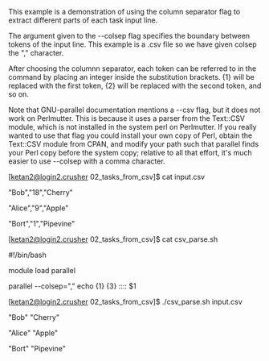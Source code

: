 This example is a demonstration of using the column separator flag to extract
different parts of each task input line.

The argument given to the --colsep flag specifies the boundary between tokens
of the input line. This example is a .csv file so we have given colsep the ","
character.

After choosing the columnn separator, each token can be referred to in the command by
placing an integer inside the substitution brackets. {1} will be replaced with
the first token, {2} will be replaced with the second token, and so on.

Note that GNU-parallel documentation mentions a --csv flag, but it does not work on Perlmutter.
This is because it uses a parser from the Text::CSV module, which is not installed in the system
perl on Perlmutter. If you really wanted to use that flag you could install your own copy of Perl,
obtain the Text::CSV module from CPAN, and modify your path such that parallel finds your Perl copy
before the system copy; relative to all that effort, it's much  easier to use --colsep with a
comma character.

[ketan2@login2.crusher 02_tasks_from_csv]$ cat input.csv 

"Bob","18","Cherry"

"Alice","9","Apple"

"Bort","1","Pipevine"


[ketan2@login2.crusher 02_tasks_from_csv]$ cat csv_parse.sh 

#!/bin/bash

module load parallel

parallel --colsep="," echo {1} {3} :::: $1

[ketan2@login2.crusher 02_tasks_from_csv]$ ./csv_parse.sh input.csv 

"Bob" "Cherry"

"Alice" "Apple"

"Bort" "Pipevine"

